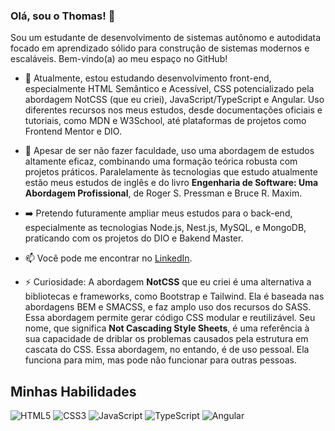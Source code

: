 ### Olá, sou o Thomas! 👋

Sou um estudante de desenvolvimento de sistemas autônomo e autodidata focado em aprendizado sólido para construção de sistemas modernos e escaláveis. Bem-vindo(a) ao meu espaço no GitHub!

- 🔭 Atualmente, estou estudando desenvolvimento front-end, especialmente HTML Semântico e Acessível, CSS potencializado pela abordagem NotCSS (que eu criei), JavaScript/TypeScript e Angular. Uso diferentes recursos nos meus estudos, desde documentações oficiais e tutoriais, como MDN e W3School, até plataformas de projetos como Frontend Mentor e DIO.

- 🌱 Apesar de ser não fazer faculdade, uso uma abordagem de estudos altamente eficaz, combinando uma formação teórica robusta com projetos práticos. Paralelamente às tecnologias que estudo atualmente estão meus estudos de inglês e do livro **Engenharia de Software: Uma Abordagem Profissional**, de Roger S. Pressman e Bruce R. Maxim.

- ➡️ Pretendo futuramente ampliar meus estudos para o back-end, especialmente as tecnologias Node.js, Nest.js, MySQL, e MongoDB, praticando com os projetos do DIO e Bakend Master.

- 📫 Você pode me encontrar no [LinkedIn](https://www.linkedin.com/in/thomasbrito-tb/).
  
- ⚡ Curiosidade: A abordagem **NotCSS** que eu criei é uma alternativa a bibliotecas e frameworks, como Bootstrap e Tailwind. Ela é baseada nas abordagens BEM e SMACSS, e faz amplo uso dos recursos do SASS. Essa abordagem permite gerar código CSS modular e reutilizável. Seu nome, que significa **Not Cascading Style Sheets**, é uma referência à sua capacidade de driblar os problemas causados pela estrutura em cascata do CSS. Essa abordagem, no entando, é de uso pessoal. Ela funciona para mim, mas pode não funcionar para outras pessoas.

## Minhas Habilidades

![HTML5](https://img.shields.io/badge/HTML5-E34F26?style=for-the-badge&logo=html5&logoColor=white)
![CSS3](https://img.shields.io/badge/CSS3-1572B6?style=for-the-badge&logo=css&logoColor=white)
![JavaScript](https://img.shields.io/badge/JavaScript-F7DF1E?style=for-the-badge&logo=javascript&logoColor=black)
![TypeScript](https://img.shields.io/badge/TypeScript-3178C6?style=for-the-badge&logo=typescript&logoColor=white)
![Angular](https://img.shields.io/badge/Angular-DD0031?style=for-the-badge&logo=angular&logoColor=white)
